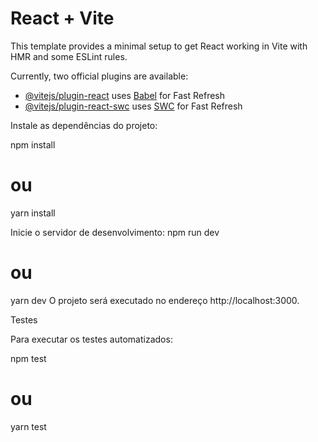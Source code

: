 # React + Vite

This template provides a minimal setup to get React working in Vite with HMR and some ESLint rules.

Currently, two official plugins are available:

- [@vitejs/plugin-react](https://github.com/vitejs/vite-plugin-react/blob/main/packages/plugin-react/README.md) uses [Babel](https://babeljs.io/) for Fast Refresh
- [@vitejs/plugin-react-swc](https://github.com/vitejs/vite-plugin-react-swc) uses [SWC](https://swc.rs/) for Fast Refresh

Instale as dependências do projeto:

npm install
# ou
yarn install


Inicie o servidor de desenvolvimento:
npm run dev
# ou
yarn dev
O projeto será executado no endereço http://localhost:3000.

Testes

Para executar os testes automatizados:

npm test
# ou
yarn test





